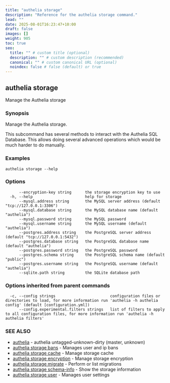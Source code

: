 ```yaml
---
title: "authelia storage"
description: "Reference for the authelia storage command."
lead: ""
date: 2025-08-01T16:23:47+10:00
draft: false
images: []
weight: 905
toc: true
seo:
  title: "" # custom title (optional)
  description: "" # custom description (recommended)
  canonical: "" # custom canonical URL (optional)
  noindex: false # false (default) or true
---
```


## authelia storage

Manage the Authelia storage

### Synopsis

Manage the Authelia storage.

This subcommand has several methods to interact with the Authelia SQL Database. This allows doing several advanced
operations which would be much harder to do manually.


### Examples

```
authelia storage --help
```

### Options

```
      --encryption-key string      the storage encryption key to use
  -h, --help                       help for storage
      --mysql.address string       the MySQL server address (default "tcp://127.0.0.1:3306")
      --mysql.database string      the MySQL database name (default "authelia")
      --mysql.password string      the MySQL password
      --mysql.username string      the MySQL username (default "authelia")
      --postgres.address string    the PostgreSQL server address (default "tcp://127.0.0.1:5432")
      --postgres.database string   the PostgreSQL database name (default "authelia")
      --postgres.password string   the PostgreSQL password
      --postgres.schema string     the PostgreSQL schema name (default "public")
      --postgres.username string   the PostgreSQL username (default "authelia")
      --sqlite.path string         the SQLite database path
```

### Options inherited from parent commands

```
  -c, --config strings                        configuration files or directories to load, for more information run 'authelia -h authelia config' (default [configuration.yml])
      --config.experimental.filters strings   list of filters to apply to all configuration files, for more information run 'authelia -h authelia filters'
```

### SEE ALSO

* [authelia](authelia.md)	 - authelia untagged-unknown-dirty (master, unknown)
* [authelia storage bans](authelia_storage_bans.md)	 - Manages user and ip bans
* [authelia storage cache](authelia_storage_cache.md)	 - Manage storage cache
* [authelia storage encryption](authelia_storage_encryption.md)	 - Manage storage encryption
* [authelia storage migrate](authelia_storage_migrate.md)	 - Perform or list migrations
* [authelia storage schema-info](authelia_storage_schema-info.md)	 - Show the storage information
* [authelia storage user](authelia_storage_user.md)	 - Manages user settings

